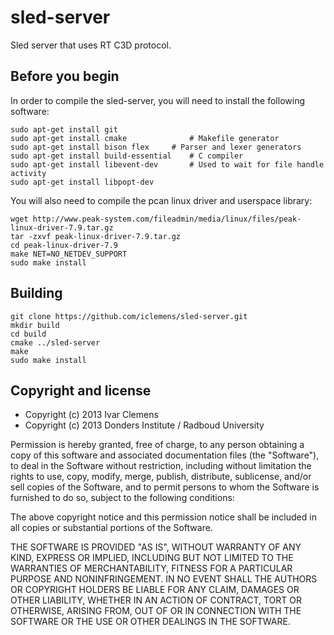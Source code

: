 sled-server
===========

Sled server that uses RT C3D protocol.

Before you begin
----------------

In order to compile the sled-server, you will need to install the following software:

	sudo apt-get install git
	sudo apt-get install cmake				# Makefile generator
	sudo apt-get install bison flex		# Parser and lexer generators
	sudo apt-get install build-essential	# C compiler
	sudo apt-get install libevent-dev		# Used to wait for file handle activity
	sudo apt-get install libpopt-dev

You will also need to compile the pcan linux driver and userspace library:

	wget http://www.peak-system.com/fileadmin/media/linux/files/peak-linux-driver-7.9.tar.gz
	tar -zxvf peak-linux-driver-7.9.tar.gz
	cd peak-linux-driver-7.9
	make NET=NO_NETDEV_SUPPORT
	sudo make install

Building
--------

	git clone https://github.com/iclemens/sled-server.git
	mkdir build
	cd build
	cmake ../sled-server
	make
	sudo make install

Copyright and license
---------------------

* Copyright (c) 2013 Ivar Clemens
* Copyright (c) 2013 Donders Institute / Radboud University

Permission is hereby granted, free of charge, to any person obtaining a copy
of this software and associated documentation files (the "Software"), to deal
in the Software without restriction, including without limitation the rights
to use, copy, modify, merge, publish, distribute, sublicense, and/or sell
copies of the Software, and to permit persons to whom the Software is
furnished to do so, subject to the following conditions:

The above copyright notice and this permission notice shall be included in
all copies or substantial portions of the Software.

THE SOFTWARE IS PROVIDED "AS IS", WITHOUT WARRANTY OF ANY KIND, EXPRESS OR
IMPLIED, INCLUDING BUT NOT LIMITED TO THE WARRANTIES OF MERCHANTABILITY,
FITNESS FOR A PARTICULAR PURPOSE AND NONINFRINGEMENT. IN NO EVENT SHALL THE
AUTHORS OR COPYRIGHT HOLDERS BE LIABLE FOR ANY CLAIM, DAMAGES OR OTHER
LIABILITY, WHETHER IN AN ACTION OF CONTRACT, TORT OR OTHERWISE, ARISING FROM,
OUT OF OR IN CONNECTION WITH THE SOFTWARE OR THE USE OR OTHER DEALINGS IN
THE SOFTWARE.
